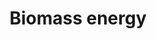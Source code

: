 ---
title: Biomass energy
longTitle: 'Biomass energy'
tags:
- gccommon
usedFor:
- "[[Bioenergy]]"
---